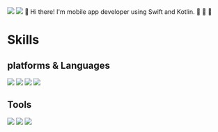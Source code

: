 <img src="https://img.shields.io/badge/Blog-000000?style=flat-square&logo=Github&logoColor=white"/>
<img src="https://img.shields.io/badge/changok1989@gmail.com-000000?style=flat-square&logo=Gmail&logoColor=white"/>
👏 Hi there! I'm mobile app developer using Swift and Kotlin. 🚀 🚀 🚀

# Skills

## platforms & Languages
<img src="https://img.shields.io/badge/iOS-000000?style=flat-square&logo=Apple&logoColor=white"/>
<img src="https://img.shields.io/badge/Android-3DDC84?style=flat-square&logo=Android&logoColor=white"/>

<img src="https://img.shields.io/badge/Swift-F05138?style=flat-square&logo=Swift&logoColor=white"/>
<img src="https://img.shields.io/badge/Kotlin-7F52FF?style=flat-square&logo=Kotlin&logoColor=white"/>

## Tools
<img src="https://img.shields.io/badge/XCode-147EFB?style=flat-square&logo=XCode&logoColor=white"/>
<img src="https://img.shields.io/badge/AndroidStudio-3DDC84?style=flat-square&logo=AndroidStudio&logoColor=white"/>
<img src="https://img.shields.io/badge/Git-F05032?style=flat-square&logo=Git&logoColor=white"/>